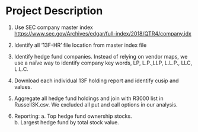 # Project Description

1. Use SEC company master index
   https://www.sec.gov/Archives/edgar/full-index/2018/QTR4/company.idx

2. Identify all ‘13F-HR’ file location from master index file

3. Identify hedge fund companies. Instead of relying on vendor maps, we use a naïve way to identify company key words, LP, L.P.,LLP, L.L.P., LLC, L.L.C.

4. Download each individual 13F holding report and identify cusip and values.

5. Aggregate all hedge fund holdings and join with R3000 list in Russell3K.csv. We excluded all put and call options in our analysis.

6. Reporting: 
    a. Top hedge fund ownership stocks.  
    b. Largest hedge fund by total stock value. 
